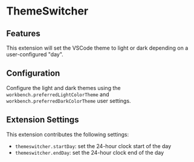 # ThemeSwitcher

## Features

This extension will set the VSCode theme to light or dark depending on a user-configured "day".

## Configuration

Configure the light and dark themes using the `workbench.preferredLightColorTheme` and `workbench.preferredDarkColorTheme` user settings.

## Extension Settings

This extension contributes the following settings:

* `themeswitcher.startDay`: set the 24-hour clock start of the day 
* `themeswitcher.endDay`: set the 24-hour clock end of the day 
